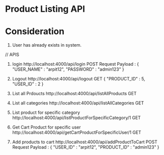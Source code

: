 # Product Listing API

# Consideration
1) User has already exists in system. 

// APIS
 1) login
http://localhost:4000/api/login
POST
Request Payload :
{
    "USER_NAME" : "arpit12",
    "PASSWORD" :  "admin123"
}

2) Logout
http://localhost:4000/api/logout
GET
{
    "PRODUCT_ID" : 5,
    "USER_ID" :  2
}

3) List all Prdoucts
http://localhost:4000/api/listAllProducts
GET

4) List all categories
http://localhost:4000/api/listAllCategories
GET

5) List product for specific category
http://localhost:4000/api/listProductForSpecificCategory/1
GET

6) Get Cart Product for specific user
http://localhost:4000/api/getCartProductForSpecificUser/1
GET

7) Add products to cart
http://localhost:4000/api/addProductToCart
POST
Request Payload :
{
    "USER_ID" : "arpit12",
    "PRODUCT_ID" :  "admin123"
}